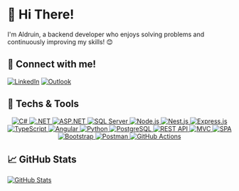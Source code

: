 # 👋 Hi There!
I'm Aldruin, a backend developer who enjoys solving problems and continuously improving my skills! 😊

## 🔗 Connect with me!
[![LinkedIn](https://img.shields.io/badge/linkedin-%230077B5.svg?style=for-the-badge&logo=linkedin&logoColor=white)](https://linkedin.com/in/aldruinn)
[![Outlook](https://img.shields.io/badge/Outlook-0078D4?style=for-the-badge&logo=microsoft-outlook&logoColor=white)](mailto:aldruinsouza@outlook.com)

## 🚀 Techs & Tools
<p align="center">
  <a href="https://learn.microsoft.com/pt-br/dotnet/csharp/">
    <img src="https://img.shields.io/badge/C%23-239120?style=for-the-badge&logo=c-sharp&logoColor=white" alt="C#">
  </a>
  <a href="https://dotnet.microsoft.com/">
    <img src="https://img.shields.io/badge/.NET-512BD4?style=for-the-badge&logo=dotnet&logoColor=white" alt=".NET">
  </a>
  <a href="https://dotnet.microsoft.com/apps/aspnet">
    <img src="https://img.shields.io/badge/ASP.NET-512BD4?style=for-the-badge&logo=dotnet&logoColor=white" alt="ASP.NET">
  </a>
  <a href="https://www.microsoft.com/en-us/sql-server">
    <img src="https://img.shields.io/badge/SQL%20Server-CC2927?style=for-the-badge&logo=microsoft-sql-server&logoColor=white" alt="SQL Server">
  </a>
  <a href="https://nodejs.org/">
    <img src="https://img.shields.io/badge/Node.js-43853D?style=for-the-badge&logo=node.js&logoColor=white" alt="Node.js">
  </a>
  <a href="https://nestjs.com/">
    <img src="https://img.shields.io/badge/nestjs-E0234E?style=for-the-badge&logo=nestjs&logoColor=white" alt="Nest.js">
  </a>
  <a href="https://expressjs.com/">
    <img src="https://img.shields.io/badge/Express.js-000000?style=for-the-badge&logo=express&logoColor=white" alt="Express.js">
  </a>
  <a href="https://www.typescriptlang.org/">
    <img src="https://img.shields.io/badge/TypeScript-007ACC?style=for-the-badge&logo=typescript&logoColor=white" alt="TypeScript">
  </a>
  <a href="https://angular.io/">
    <img src="https://img.shields.io/badge/Angular-DD0031?style=for-the-badge&logo=angular&logoColor=white" alt="Angular">
  </a>
  <a href="https://www.python.org/">
    <img src="https://img.shields.io/badge/Python-3776AB?style=for-the-badge&logo=python&logoColor=white" alt="Python">
  </a>
  <a href="https://www.postgresql.org/">
    <img src="https://img.shields.io/badge/PostgreSQL-4169E1?style=for-the-badge&logo=postgresql&logoColor=white" alt="PostgreSQL">
  </a>
  <a href="https://restfulapi.net/">
    <img src="https://img.shields.io/badge/REST-02569B?style=for-the-badge&logo=rest&logoColor=white" alt="REST API">
  </a>
  <a href="https://learn.microsoft.com/en-us/aspnet/mvc/overview/getting-started/introduction/getting-started">
    <img src="https://img.shields.io/badge/MVC-239120?style=for-the-badge&logo=mvc&logoColor=white" alt="MVC">
  </a>
  <a href="https://en.wikipedia.org/wiki/Single-page_application">
    <img src="https://img.shields.io/badge/SPA-42a5f5?style=for-the-badge&logo=angular&logoColor=white" alt="SPA">
  </a>
  <a href="https://getbootstrap.com/">
    <img src="https://img.shields.io/badge/Bootstrap-563D7C?style=for-the-badge&logo=bootstrap&logoColor=white" alt="Bootstrap">
  </a>
  <a href="https://www.postman.com/">
    <img src="https://img.shields.io/badge/Postman-FF6C37?style=for-the-badge&logo=postman&logoColor=white" alt="Postman">
  </a>
  <a href="https://github.com/features/actions">
    <img src="https://img.shields.io/badge/GitHub%20Actions-2088FF?style=for-the-badge&logo=github-actions&logoColor=white" alt="GitHub Actions">
  </a>
</p>

## 📈 GitHub Stats
[![GitHub Stats](https://github-readme-stats.vercel.app/api/top-langs/?username=aldruin&layout=compact)](https://github.com/aldruin)
